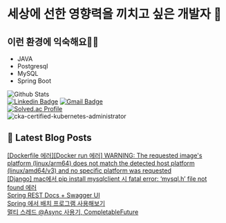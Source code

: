 # 세상에 선한 영향력을 끼치고 싶은 개발자 👋

## 이런 환경에 익숙해요✍🏼
- JAVA
- Postgresql
- MySQL
- Spring Boot

![Github Stats](https://github-readme-stats.vercel.app/api?username=rlarudgkswkd&show_icons=true)  
[![Linkedin Badge](https://img.shields.io/badge/-LinkedIn-blue?style=flat-square&logo=Linkedin&logoColor=white&link=https://www.linkedin.com/in/kyeong-han-kim-a1932ab4/)](https://www.linkedin.com/in/kyeong-han-kim-a1932ab4/) [![Gmail Badge](https://img.shields.io/badge/Gmail-d14836?style=flat-square&logo=Gmail&logoColor=white&link=mailto:rlarudgkswkd@gmail.com)](mailto:rlarudgkswkd@gmail.com)  
[![Solved.ac Profile](http://mazassumnida.wtf/api/v2/generate_badge?boj=rlarudgkswkd)](https://solved.ac/rlarudgkswkd/)  
![cka-certified-kubernetes-administrator](https://github.com/rlarudgkswkd/rlarudgkswkd/assets/48428850/0e3b6b5f-4d3c-4110-8419-7dca82d1183d)  

## 📕 Latest Blog Posts

<a href=https://honeybuzz-bee.tistory.com/20>[Dockerfile 에러][Docker run 에러] WARNING: The requested image's platform (linux/arm64) does not match the detected host platform (linux/amd64/v3) and no specific platform was requested</a></br><a href=https://honeybuzz-bee.tistory.com/19>[Django] mac에서 pip install mysqlclient 시 fatal error:  &lsquo;mysql.h&rsquo; file not found 에러</a></br><a href=https://honeybuzz-bee.tistory.com/18>Spring REST Docs + Swagger UI</a></br><a href=https://honeybuzz-bee.tistory.com/17>Spring 에서 배치 프로그램 사용해보기</a></br><a href=https://honeybuzz-bee.tistory.com/16>멀티 스레드 @Async 사용기, CompletableFuture</a></br>